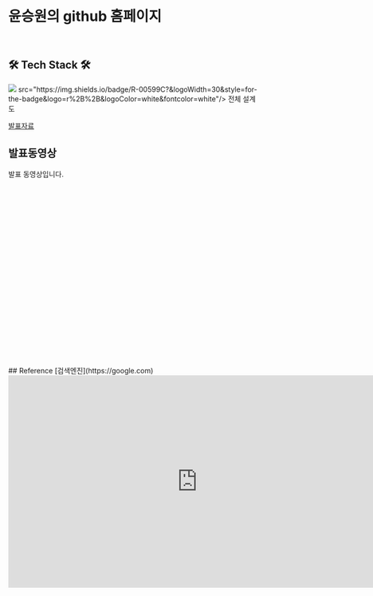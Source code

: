 
# 윤승원의  github 홈페이지
<br>
<h2>🛠 Tech Stack 🛠</h2>
<img src="https://img.shields.io/badge/Python-17447??&logoWidth=30&style=for-the-badge&logo=python&logoColor=white&fontcolor=white"/>
src="https://img.shields.io/badge/R-00599C?&logoWidth=30&style=for-the-badge&logo=r%2B%2B&logoColor=white&fontcolor=white"/> <img 
## 프로젝트 주제

## 전체 설계도

[발표자료]()<br>
## 발표동영상
발표 동영상입니다.
<iframe id="ytplayer" type="text/html" width="640" height="360"
src="" frameborder="0"></iframe>
## Reference
[검색엔진](https://google.com)

<br>
<iframe width="758" height="426" src="https://www.youtube.com/embed/e6KLYDVecy0" frameborder="0" allow="accelerometer; autoplay; clipboard-write; encrypted-media; gyroscope; picture-in-picture" allowfullscreen></iframe>
